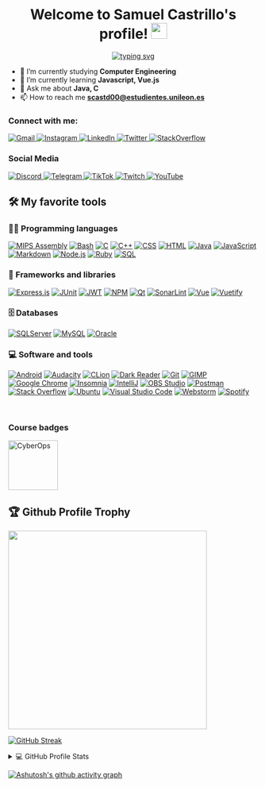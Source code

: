 <h1 align="center">
  Welcome to Samuel Castrillo's profile!
  <img src="https://media.giphy.com/media/hvRJCLFzcasrR4ia7z/giphy.gif" width="32">
</h1>

<!-- Typing SVG by scastd00 - https://github.com/scastd00/readme-typing-svg -->
<p align="center">
	<a href="https://github.com/scastd00/readme-typing-svg">
		<img alt="typing svg" src="https://readme-typing-svg.herokuapp.com?font=JetBrains+Mono&size=19&center=true&vCenter=true&width=550&lines=A+passionate+developer+from+Le%C3%B3n%2C+Spain">
	</a>
</p>

- 🔭 I’m currently studying **Computer Engineering**
- 🌱 I’m currently learning **Javascript, Vue.js**
- 💬 Ask me about **Java, C**
- 📫 How to reach me **scastd00@estudientes.unileon.es**


### Connect with me:
<p>
	<a href="#">
		<img alt="Gmail" src="https://img.shields.io/badge/Gmail%20-%20scastd00@estudientes.unileon.es-D14836?style=for-the-badge&logo=gmail&logoColor=white">
	</a>
	<a href="https://www.instagram.com/samuelete_26" target="_blank" rel="noreferrer noopener">
		<img alt="Instagram" src="https://img.shields.io/badge/Instagram-%23E4405F.svg?style=for-the-badge&logo=Instagram&logoColor=white">
	</a>
	<a href="https://www.linkedin.com/in/samuel-castrillo-dom%C3%ADnguez-9a841a218" target="_blank" rel="noreferrer noopener">
		<img alt="LinkedIn" src="https://img.shields.io/badge/linkedin-%230077B5.svg?style=for-the-badge&logo=linkedin&logoColor=white">
	</a>
	<a href="https://twitter.com/Samuelete_26" target="_blank" rel="noreferrer noopener">
		<img alt="Twitter" src="https://img.shields.io/badge/Twitter-%231DA1F2.svg?style=for-the-badge&logo=Twitter&logoColor=white">
	</a>
	<a href="https://stackoverflow.com/users/13071730/samuel-castrillo-dom%c3%adnguez" target="_blank" rel="noreferrer noopener">
		<img alt="StackOverflow" src="https://img.shields.io/badge/-Stack%20Overflow-FE7A16?style=for-the-badge&logo=stack-overflow&logoColor=white">
	</a>
</p>

### Social Media
<p>
	<a href="https://www.instagram.com/samuelete_26" target="_blank" rel="noreferrer noopener">
		<img alt="Discord" src="https://img.shields.io/badge/Discord%20Community-%237289DA.svg?style=for-the-badge&logo=discord&logoColor=white">
	</a>
	<a href="#">
		<img alt="Telegram" src="https://img.shields.io/badge/Telegram-2CA5E0?style=for-the-badge&logo=telegram&logoColor=white">
	</a>
	<a href="https://www.tiktok.com/@samuelete_26" target="_blank" rel="noreferrer noopener">
		<img alt="TikTok" src="https://img.shields.io/badge/TikTok-%23000000.svg?style=for-the-badge&logo=TikTok&logoColor=white">
	</a>
	<a href="https://www.twitch.tv/samuelete_26" target="_blank" rel="noreferrer noopener">
		<img alt="Twitch" src="https://img.shields.io/badge/Twitch-%239146FF.svg?style=for-the-badge&logo=Twitch&logoColor=white">
	</a>
	<a href="https://www.youtube.com/channel/UCwjoPC_u0cBvYhaBxA2_t3w" target="_blank" rel="noreferrer noopener">
		<img alt="YouTube" src="https://img.shields.io/badge/YouTube-%23FF0000.svg?style=for-the-badge&logo=YouTube&logoColor=white">
	</a>
</p>

<!-- Some badges are from https://github.com/Ileriayo/markdown-badges -->
## 🛠️ My favorite tools

### 👨‍💻 Programming languages
[![MIPS Assembly](https://custom-icon-badges.herokuapp.com/badge/Assembly-525252.svg?logo=asm-hex&logoColor=white)](https://github.com/search?q=user%3Ascastd00+language%3Aassembly)
[![Bash](https://img.shields.io/badge/Bash-121011.svg?logo=gnu-bash&logoColor=white)](https://github.com/search?q=user%3Ascastd00+language%3Abash)
[![C](https://custom-icon-badges.herokuapp.com/badge/C-03599C.svg?logo=c-in-hexagon&logoColor=white)](https://github.com/search?q=user%3Ascastd00+language%3Ac)
[![C++](https://custom-icon-badges.herokuapp.com/badge/C++-9C033A.svg?logo=cpp2&logoColor=white)](https://github.com/search?q=user%3Ascastd00+language%3Acpp)
[![CSS](https://img.shields.io/badge/CSS-1572B6.svg?logo=css3&logoColor=white)](https://github.com/search?q=user%3Ascastd00+language%3Acss)
[![HTML](https://img.shields.io/badge/HTML-E34F26.svg?logo=html5&logoColor=white)](https://github.com/search?q=user%3Ascastd00+language%3Ahtml)
[![Java](https://img.shields.io/badge/Java-007396.svg?logo=java&logoColor=white)](https://github.com/search?q=user%3Ascastd00+language%3Ajava)
[![JavaScript](https://img.shields.io/badge/JavaScript-F7DF1E.svg?logo=javascript&logoColor=black)](https://github.com/search?q=user%3Ascastd00+language%3Ajavascript)
[![Markdown](https://img.shields.io/badge/Markdown-000000.svg?logo=markdown&logoColor=white)](https://github.com/search?q=user%3Ascastd00+language%3Amarkdown)
[![Node.js](https://img.shields.io/badge/Node.js-43853D.svg?logo=node.js&logoColor=white)](https://github.com/search?q=user%3Ascastd00+language%3Ajavascript)
[![Ruby](https://img.shields.io/badge/Ruby-CC342D.svg?logo=ruby&logoColor=white)](https://github.com/search?q=user%3Ascastd00+language%3Aruby)
[![SQL](https://custom-icon-badges.herokuapp.com/badge/SQL-025E8C.svg?logo=database&logoColor=white)](https://github.com/search?q=user%3Ascastd00+language%3Asql)

<!-- For copy  [![]()]() -->


### 🧰 Frameworks and libraries

[![Express.js](https://img.shields.io/badge/Express.js-404d59.svg?logo=express&logoColor=white)]()
[![JUnit](https://custom-icon-badges.herokuapp.com/badge/JUnit-25A162.svg?logo=check-circle&logoColor=white)]()
[![JWT](https://img.shields.io/badge/JWT-black?logo=JSON%20web%20tokens)]()
[![NPM](https://img.shields.io/badge/NPM-%23000000.svg?logo=npm&logoColor=white)]()
[![Qt](https://img.shields.io/badge/Qt-%23217346.svg?logo=Qt&logoColor=white)]()
[![SonarLint](https://img.shields.io/badge/-SonarLint-CB2029?logo=sonarlint&logoColor=white)]()
[![Vue](https://img.shields.io/badge/Vue.js-%2335495e.svg?logo=vuedotjs&logoColor=%234FC08D)]()
[![Vuetify](https://img.shields.io/badge/Vuetify-1867C0?logo=vuetify&logoColor=AEDDFF)]()

### 🗄️ Databases
[![SQLServer](https://img.shields.io/badge/Microsoft%20SQL%20Sever-CC2927?logo=microsoft%20sql%20server&logoColor=white)]()
[![MySQL](https://img.shields.io/badge/MySQL-00f.svg?logo=mysql&logoColor=white)]()
[![Oracle](https://img.shields.io/badge/Oracle-F00000.svg?logo=oracle&logoColor=white)]()

### 💻 Software and tools
[![Android](https://img.shields.io/badge/Android-3DDC84?logo=android&logoColor=white)]()
[![Audacity](https://img.shields.io/badge/-Audacity-0000CC?logo=audacity&logoColor=white)]()
[![CLion](https://img.shields.io/badge/CLion-black?logo=clion&logoColor=white)]()
[![Dark Reader](https://img.shields.io/badge/-Dark%20Reader-141E24?logo=dark-reader&logoColor=white)]()
[![Git](https://img.shields.io/badge/Git-F05033.svg?logo=git&logoColor=white)]()
[![GIMP](https://img.shields.io/badge/Gimp-657D8B?logo=gimp&logoColor=FFFFFF)]()
[![Google Chrome](https://img.shields.io/badge/Google%20Chrome-4285F4?logo=GoogleChrome&logoColor=white)]()
[![Insomnia](https://img.shields.io/badge/Insomnia-black?logo=insomnia&logoColor=5849BE)]()
[![IntelliJ](https://img.shields.io/badge/IntelliJIDEA-000000.svg?logo=intellij-idea&logoColor=white)]()
[![OBS Studio](https://img.shields.io/badge/-OBS%20Studio-302E31?logo=obs-studio&logoColor=white)]()
[![Postman](https://img.shields.io/badge/Postman-FF6C37?logo=postman&logoColor=white)]()
[![Stack Overflow](https://img.shields.io/badge/-Stack%20Overflow-FE7A16?logo=stack-overflow&logoColor=white)]()
[![Ubuntu](https://img.shields.io/badge/Ubuntu-E95420?logo=ubuntu&logoColor=white)]()
[![Visual Studio Code](https://img.shields.io/badge/Visual%20Studio%20Code-0078d7.svg?logo=visual-studio-code&logoColor=white)]()
[![Webstorm](https://img.shields.io/badge/Webstorm-143?logo=webstorm&logoColor=white&color=black)]()
[![Spotify](https://img.shields.io/badge/Spotify-1ED760?logo=spotify&logoColor=white)]()

<br />

### Course badges
<a href="https://www.credly.com/badges/fcf1ec40-7c9b-4cc1-b9d3-1ecb1cd04021" target="_blank">
	<img src="https://images.credly.com/size/340x340/images/53f37f83-04a1-4935-9b1e-21a99cc6e1b2/CyberOpsAssoc.png" alt="CyberOps" width="100" height="100">
</a>

<br />

<a>
	<h2>🏆 Github Profile Trophy</h2>
</a>
<a href="https://github.com/ryo-ma/github-profile-trophy">
	<img width=400 src="https://github-profile-trophy.vercel.app/?username=scastd00&row=2&column=3&theme=radical&margin-w=6&margin-h=6&no-frame=true&title=Commit,Followers,Repositories"/>
</a>

<br />

[![GitHub Streak](http://github-readme-streak-stats.herokuapp.com?user=scastd00&theme=radical&hide_border=true)](https://git.io/streak-stats)

<details>
  <summary>💻 GitHub Profile Stats</summary>
  <br/>
    <a href="https://github.com/anuraghazra/github-readme-stats">
		<img alt="scastd00's Github Stats" src="https://github-readme-stats.vercel.app/api?username=scastd00&show_icons=true&theme=radical&hide_border=true&locale=en&count_private=true"/>
	</a>
    <a href="https://github.com/anuraghazra/github-readme-stats">
		<img alt="scastd00's Top Languages" src="https://github-readme-stats.vercel.app/api/top-langs?username=scastd00&layout=compact&theme=radical&hide_border=true&locale=en&langs_count=8"/>
	</a>
  <br/>
  <b>Note:</b> Top languages is only a metric of the languages my public code consists of and doesn't reflect my experience or skill level.
</details>

<!-- https://github.com/ashutosh00710/github-readme-activity-graph -->

[![Ashutosh's github activity graph](https://activity-graph.herokuapp.com/graph?username=scastd00&theme=redical&hide_border=true&custom_title=scastd00's%20Contribution%20Graph)](https://github.com/ashutosh00710/github-readme-activity-graph)
